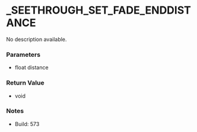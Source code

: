 # _SEETHROUGH_SET_FADE_ENDDISTANCE

No description available.

### Parameters
* float distance

### Return Value
* void

### Notes
* Build: 573

